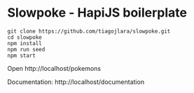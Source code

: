 # Slowpoke - HapiJS boilerplate

```shell
git clone https://github.com/tiagojlara/slowpoke.git
cd slowpoke
npm install
npm run seed
npm start
```

Open http://localhost/pokemons

Documentation: http://localhost/documentation